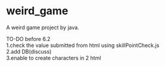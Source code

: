 # weird_game
A weird game project by java.

TO-DO before 6.2   
  1.check the value submitted from html using skillPointCheck.js   
  2.add DB(discuss)   
  3.enable to create characters in 2 html   
